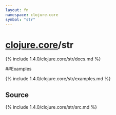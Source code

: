 ```yaml
---
layout: fn
namespace: clojure.core
symbol: "str"
---
```


# [clojure.core](../)/str

{% include 1.4.0/clojure.core/str/docs.md %}

##Examples

{% include 1.4.0/clojure.core/str/examples.md %}
## Source
{% include 1.4.0/clojure.core/str/src.md %}

